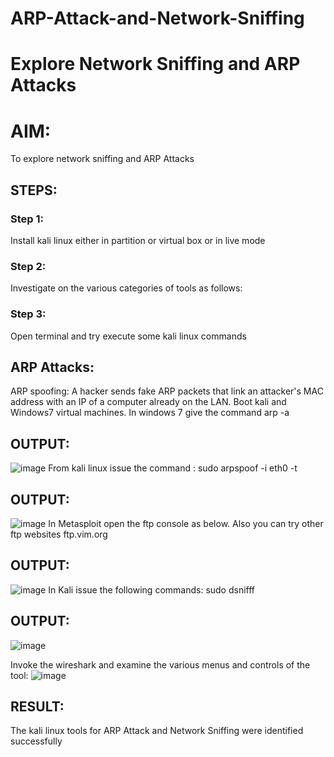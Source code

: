 # ARP-Attack-and-Network-Sniffing
# Explore Network Sniffing and ARP Attacks

# AIM:
To explore network sniffing and ARP Attacks

## STEPS:
### Step 1:
Install kali linux either in partition or virtual box or in live mode

### Step 2:
Investigate on the various categories of tools as follows:

### Step 3:
Open terminal and try execute some kali linux commands

## ARP Attacks:  
ARP spoofing: A hacker sends fake ARP packets that link an attacker's MAC address with an IP of a computer already on the LAN. 
Boot kali and Windows7 virtual machines.
In windows 7 give the command arp -a
## OUTPUT:
![image](https://github.com/sakthipriyadhanusu/ARP-Attack-and-Network-Sniffing/assets/119393194/b832a36f-d361-46a3-83d9-536b35b634e2)
From kali linux issue the command : sudo arpspoof -i eth0 -t
## OUTPUT:
![image](https://github.com/sakthipriyadhanusu/ARP-Attack-and-Network-Sniffing/assets/119393194/e66e1874-b56d-4f48-bcb0-f1b5010da95c)
In Metasploit open the ftp console as below. Also you can try other ftp websites ftp.vim.org
## OUTPUT:
![image](https://github.com/sakthipriyadhanusu/ARP-Attack-and-Network-Sniffing/assets/119393194/7b2ee7dd-86a1-4c73-b56b-8b48ad6e6bc7)
In Kali issue the following commands: sudo dsnifff
## OUTPUT:
![image](https://github.com/sakthipriyadhanusu/ARP-Attack-and-Network-Sniffing/assets/119393194/7ed4ad4d-fdcf-42e3-b907-806c25a51938)


Invoke the wireshark and examine the various menus and controls of the tool:
![image](https://github.com/sakthipriyadhanusu/ARP-Attack-and-Network-Sniffing/assets/119393194/da10c858-da87-4c56-b945-e82b9069656a)

## RESULT:
The kali linux tools for ARP Attack and Network Sniffing were identified successfully

